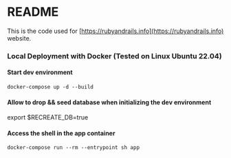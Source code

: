 # README

This is the code used for [https://rubyandrails.info](https://rubyandrails.info) website.


### Local Deployment with Docker (Tested on Linux Ubuntu 22.04)
#### Start dev environment
`docker-compose up -d --build`

#### Allow to drop && seed database when initializing the dev environment
export $RECREATE_DB=true

#### Access the shell in the app container
`docker-compose run --rm --entrypoint sh app`
